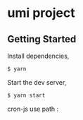 # umi project

## Getting Started

Install dependencies,

```bash
$ yarn
```

Start the dev server,

```bash
$ yarn start
```


cron-js use path : 
